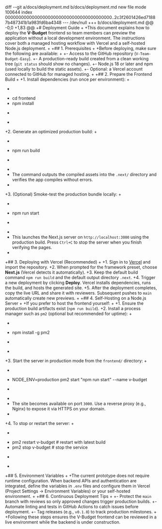 diff --git a/docs/deployment.md b/docs/deployment.md
new file mode 100644
index 0000000000000000000000000000000000000000..2c3f2601426ed71887b487341b1a983fd6ba4348
--- /dev/null
+++ b/docs/deployment.md
@@ -0,0 +1,83 @@
+# Deployment Guide
+
+This document explains how to deploy the **V-Budget** frontend so team members can preview the application without a local development environment. The instructions cover both a managed hosting workflow with Vercel and a self-hosted Node.js deployment.
+
+## 1. Prerequisites
+
+Before deploying, make sure the following are available:
+
+- Access to the GitHub repository (`V-Team-Budget-Easy`).
+- A production-ready build created from a clean working tree (`git status` should show no changes).
+- Node.js 18 or later and npm (used locally to build the static assets).
+- Optional: a Vercel account connected to GitHub for managed hosting.
+
+## 2. Prepare the Frontend Build
+
+1. Install dependencies (run once per environment):
+
+   ```bash
+   cd frontend
+   npm install
+   ```
+
+2. Generate an optimized production build:
+
+   ```bash
+   npm run build
+   ```
+
+   The command outputs the compiled assets into the `.next/` directory and verifies the app compiles without errors.
+
+3. (Optional) Smoke-test the production bundle locally:
+
+   ```bash
+   npm run start
+   ```
+
+   This launches the Next.js server on `http://localhost:3000` using the production build. Press `Ctrl+C` to stop the server when you finish verifying the pages.
+
+## 3. Deploying with Vercel (Recommended)
+
+1. Sign in to [Vercel](https://vercel.com) and import the repository.
+2. When prompted for the framework preset, choose **Next.js** (Vercel detects it automatically).
+3. Keep the default build command `npm run build` and the default output directory `.next`.
+4. Trigger a new deployment by clicking **Deploy**. Vercel installs dependencies, runs the build, and hosts the generated site.
+5. After the deployment completes, copy the live URL and share it with reviewers. Subsequent pushes to `main` automatically create new previews.
+
+## 4. Self-Hosting on a Node.js Server
+
+If you prefer to host the frontend yourself:
+
+1. Ensure the production build artifacts exist (`npm run build`).
+2. Install a process manager such as `pm2` (optional but recommended for uptime):
+
+   ```bash
+   npm install -g pm2
+   ```
+
+3. Start the server in production mode from the `frontend/` directory:
+
+   ```bash
+   NODE_ENV=production pm2 start "npm run start" --name v-budget
+   ```
+
+   The site becomes available on port `3000`. Use a reverse proxy (e.g., Nginx) to expose it via HTTPS on your domain.
+
+4. To stop or restart the server:
+
+   ```bash
+   pm2 restart v-budget   # restart with latest build
+   pm2 stop v-budget      # stop the service
+   ```
+
+## 5. Environment Variables
+
+The current prototype does not require runtime configuration. When backend APIs and authentication are integrated, define the variables in `.env` files and configure them in Vercel (Project Settings → Environment Variables) or your self-hosted environment.
+
+## 6. Continuous Deployment Tips
+
+- Protect the `main` branch with reviews so only approved changes trigger production builds.
+- Automate linting and tests in GitHub Actions to catch issues before deployment.
+- Tag releases (e.g., `v0.1.0`) to track production milestones.
+
+Following these steps ensures the V-Budget frontend can be reviewed in a live environment while the backend is under construction.
